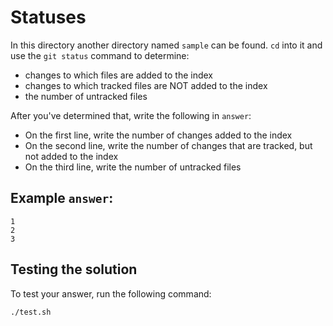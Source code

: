 # Statuses

In this directory another directory named `sample` can be found. `cd` into it and use the `git status` command to determine:
- changes to which files are added to the index
- changes to which tracked files are NOT added to the index
- the number of untracked files

After you've determined that, write the following in `answer`:
- On the first line, write the number of changes added to the index
- On the second line, write the number of changes that are tracked, but not added to the index
- On the third line, write the number of untracked files

## Example `answer`:
```
1
2
3
```

## Testing the solution
To test your answer, run the following command:
```sh
./test.sh
```
